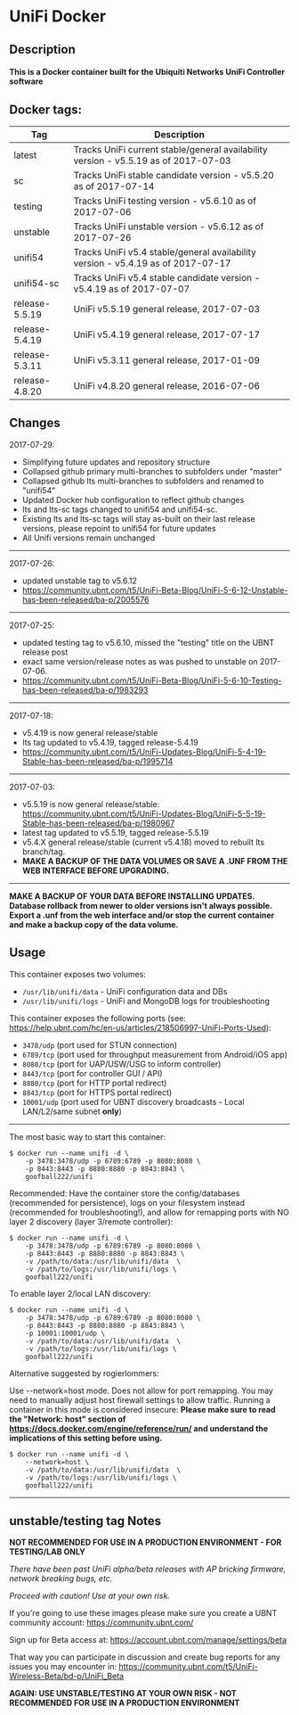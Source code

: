 # UniFi Docker

## Description

#### This is a Docker container built for the Ubiquiti Networks UniFi Controller software

## Docker tags:
| Tag | Description |
| --- | --- |
| latest | Tracks UniFi current stable/general availability version - v5.5.19 as of 2017-07-03 |
| sc | Tracks UniFi stable candidate version - v5.5.20 as of 2017-07-14 |
| testing | Tracks UniFi testing version - v5.6.10 as of 2017-07-06 |
| unstable | Tracks UniFi unstable version - v5.6.12 as of 2017-07-26 |
| unifi54 | Tracks UniFi v5.4 stable/general availability version - v5.4.19 as of 2017-07-17 |
| unifi54-sc | Tracks UniFi v5.4 stable candidate version - v5.4.19 as of 2017-07-07 |
| release-5.5.19 | UniFi v5.5.19 general release, 2017-07-03 |
| release-5.4.19 | UniFi v5.4.19 general release, 2017-07-17 |
| release-5.3.11 | UniFi v5.3.11 general release, 2017-01-09 |
| release-4.8.20 | UniFi v4.8.20 general release, 2016-07-06 |

## Changes

2017-07-29:
* Simplifying future updates and repository structure
* Collapsed github primary multi-branches to subfolders under "master"
* Collapsed github lts multi-branches to subfolders and renamed to "unifi54"
* Updated Docker hub configuration to reflect github changes
* lts and lts-sc tags changed to unifi54 and unifi54-sc.
* Existing lts and lts-sc tags will stay as-built on their last release versions, please repoint to unifi54 for future updates
* All Unifi versions remain unchanged

---

2017-07-26:
* updated unstable tag to v5.6.12
* https://community.ubnt.com/t5/UniFi-Beta-Blog/UniFi-5-6-12-Unstable-has-been-released/ba-p/2005576

---

2017-07-25:
* updated testing tag to v5.6.10, missed the "testing" title on the UBNT release post
* exact same version/release notes as was pushed to unstable on 2017-07-06.
* https://community.ubnt.com/t5/UniFi-Beta-Blog/UniFi-5-6-10-Testing-has-been-released/ba-p/1983293

---

2017-07-18:
* v5.4.19 is now general release/stable
* lts tag updated to v5.4.19, tagged release-5.4.19
* https://community.ubnt.com/t5/UniFi-Updates-Blog/UniFi-5-4-19-Stable-has-been-released/ba-p/1995714

---

2017-07-03:
* v5.5.19 is now general release/stable: https://community.ubnt.com/t5/UniFi-Updates-Blog/UniFi-5-5-19-Stable-has-been-released/ba-p/1980967
* latest tag updated to v5.5.19, tagged release-5.5.19
* v5.4.X general release/stable (current v5.4.18) moved to rebuilt lts branch/tag. 
* **MAKE A BACKUP OF THE DATA VOLUMES OR SAVE A .UNF FROM THE WEB INTERFACE BEFORE UPGRADING.**

---

**MAKE A BACKUP OF YOUR DATA BEFORE INSTALLING UPDATES.**
**Database rollback from newer to older versions isn't always possible.**
**Export a .unf from the web interface and/or stop the current container and make a backup copy of the data volume.**


## Usage

This container exposes two volumes:
* `/usr/lib/unifi/data` - UniFi configuration data and DBs
* `/usr/lib/unifi/logs` - UniFi and MongoDB logs for troubleshooting

This container exposes the following ports (see: https://help.ubnt.com/hc/en-us/articles/218506997-UniFi-Ports-Used):
* `3478/udp` (port used for STUN connection)
* `6789/tcp` (port used for throughput measurement from Android/iOS app)
* `8080/tcp` (port for UAP/USW/USG to inform controller)
* `8443/tcp` (port for controller GUI / API)
* `8880/tcp` (port for HTTP portal redirect)
* `8843/tcp` (port for HTTPS portal redirect)
* `10001/udp` (port used for UBNT discovery broadcasts - Local LAN/L2/same subnet **only**)

---

The most basic way to start this container:

```
$ docker run --name unifi -d \
	-p 3478:3478/udp -p 6789:6789 -p 8080:8080 \
	-p 8443:8443 -p 8880:8880 -p 8843:8843 \
	goofball222/unifi
```


Recommended:
Have the container store the config/databases (recommended for persistence), logs on your filesystem instead (recommended for troubleshooting!), and allow for remapping ports with NO layer 2 discovery (layer 3/remote controller):

```
$ docker run --name unifi -d \
	-p 3478:3478/udp -p 6789:6789 -p 8080:8080 \
	-p 8443:8443 -p 8880:8880 -p 8843:8843 \
	-v /path/to/data:/usr/lib/unifi/data  \
	-v /path/to/logs:/usr/lib/unifi/logs \
	goofball222/unifi
```


To enable layer 2/local LAN discovery:

```
$ docker run --name unifi -d \
	-p 3478:3478/udp -p 6789:6789 -p 8080:8080 \
	-p 8443:8443 -p 8880:8880 -p 8843:8843 \
	-p 10001:10001/udp \
	-v /path/to/data:/usr/lib/unifi/data  \
	-v /path/to/logs:/usr/lib/unifi/logs \
	goofball222/unifi
```


Alternative suggested by rogierlommers: 

Use --network=host mode. Does not allow for port remapping. You may need to manually adjust host firewall settings to allow traffic. Running a container in this mode is considered insecure:
**Please make sure to read the "Network: host" section of https://docs.docker.com/engine/reference/run/ and understand the implications of this setting before using.**

```
$ docker run --name unifi -d \
	--network=host \
	-v /path/to/data:/usr/lib/unifi/data  \
	-v /path/to/logs:/usr/lib/unifi/logs \
	goofball222/unifi
```


---

## unstable/testing tag Notes

**NOT RECOMMENDED FOR USE IN A PRODUCTION ENVIRONMENT - FOR TESTING/LAB ONLY**

_There have been past UniFi alpha/beta releases with AP bricking firmware, network breaking bugs, etc._

_Proceed with caution! Use at your own risk._

If you're going to use these images please make sure you create a UBNT community account:
https://community.ubnt.com/

Sign up for Beta access at:
https://account.ubnt.com/manage/settings/beta

That way you can participate in discussion and create bug reports for any issues you may encounter in:
https://community.ubnt.com/t5/UniFi-Wireless-Beta/bd-p/UniFi_Beta

**AGAIN: USE UNSTABLE/TESTING AT YOUR OWN RISK - NOT RECOMMENDED FOR USE IN A PRODUCTION ENVIRONMENT**

[//]: # (Licensed under the Apache 2.0 license)
[//]: # (Copyright 2016 The Goofball - goofball222@gmail.com)
